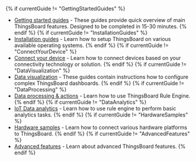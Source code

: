 {% if currentGuide != "GettingStartedGuides" %}
- [Getting started guides](/docs/pe/guides/#AnchorIDGettingStartedGuides) - These guides provide quick overview of main ThingsBoard features. Designed to be completed in 15-30 minutes.
{% endif %}
{% if currentGuide != "InstallationGuides" %}
- [Installation guides](/docs/user-guide/install/pe/installation-options/) - Learn how to setup ThingsBoard on various available operating systems.
{% endif %}
{% if currentGuide != "ConnectYourDevice" %}
- [Connect your device](/docs/pe/guides/#AnchorIDConnectYourDevice) - Learn how to connect devices based on your connectivity technology or solution.
{% endif %}
{% if currentGuide != "DataVisualization" %}
- [Data visualization](/docs/pe/guides/#AnchorIDDataVisualization) - These guides contain instructions how to configure complex ThingsBoard dashboards.
{% endif %}
{% if currentGuide != "DataProcessing" %}
- [Data processing & actions](/docs/pe/guides/#AnchorIDDataProcessing) - Learn how to use ThingsBoard Rule Engine.
{% endif %}
{% if currentGuide != "DataAnalytics" %}
- [IoT Data analytics](/docs/pe/guides/#AnchorIDDataAnalytics) - Learn how to use rule engine to perform basic analytics tasks.
{% endif %}
{% if currentGuide != "HardwareSamples" %}
- [Hardware samples](/docs/pe/guides/#AnchorIDHardwareSamples) - Learn how to connect various hardware platforms to ThingsBoard.
{% endif %}
{% if currentGuide != "AdvancedFeatures" %}
- [Advanced features](/docs/pe/guides/#AnchorIDAdvancedFeatures) - Learn about advanced ThingsBoard features.
{% endif %}
  
<br>





